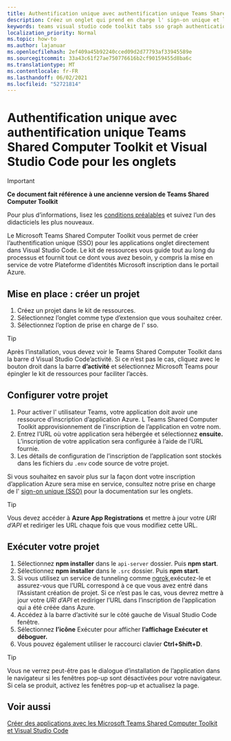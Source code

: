 ```yaml
---
title: Authentification unique avec authentification unique Teams Shared Computer Toolkit et Visual Studio Code pour les onglets
description: Créez un onglet qui prend en charge l' sign-on unique et les appels Microsoft Graph directement dans Visual Studio Code avec le Microsoft Teams Shared Computer Toolkit
keywords: teams visual studio code toolkit tabs sso graph authentication Azure identity platform
localization_priority: Normal
ms.topic: how-to
ms.author: lajanuar
ms.openlocfilehash: 2ef409a45b92240cced09d2d77793af33945589e
ms.sourcegitcommit: 33a43c61f27ae750776616b2cf90159455d8ba6c
ms.translationtype: MT
ms.contentlocale: fr-FR
ms.lasthandoff: 06/02/2021
ms.locfileid: "52721814"
---
```

# <a name="single-sign-on-authentication-with-teams-toolkit-and-visual-studio-code-for-tabs"></a>Authentification unique avec authentification unique Teams Shared Computer Toolkit et Visual Studio Code pour les onglets

> [!IMPORTANT]
> **Ce document fait référence à une ancienne version de Teams Shared Computer Toolkit**
>
> Pour plus d’informations, lisez les [conditions préalables](../get-started/prerequisites.md) et suivez l’un des didacticiels les plus nouveaux.

Le Microsoft Teams Shared Computer Toolkit vous permet de créer l’authentification unique (SSO) pour les applications onglet directement dans Visual Studio Code. Le kit de ressources vous guide tout au long du processus et fournit tout ce dont vous avez besoin, y compris la mise en service de votre Plateforme d’identités Microsoft inscription dans le portail Azure.

## <a name="get-started--create-a-project"></a>Mise en place : créer un projet

1. Créez un projet dans le kit de ressources.
1. Sélectionnez l’onglet comme type d’extension que vous souhaitez créer.
1. Sélectionnez l’option de prise en charge de l' sso.

> [!TIP]
> Après l’installation, vous devez voir le Teams Shared Computer Toolkit dans la barre d Visual Studio Code’activité. Si ce n’est pas le cas, cliquez avec le bouton droit dans la barre **d’activité** et sélectionnez Microsoft Teams pour épingler le kit de ressources pour faciliter l’accès.

## <a name="configure-your-project"></a>Configurer votre projet

1. Pour activer l' utilisateur Teams, votre application doit avoir une ressource d’inscription d’application Azure. L Teams Shared Computer Toolkit approvisionnement de l’inscription de l’application en votre nom.
1. Entrez l’URL où votre application sera hébergée et sélectionnez **ensuite.** L’inscription de votre application sera configurée à l’aide de l’URL fournie.
1. Les détails de configuration de l’inscription de l’application sont stockés dans les fichiers du `.env` code source de votre projet.

Si vous souhaitez en savoir plus sur la façon  dont votre inscription d’application Azure sera mise en service, consultez notre prise en charge de l' [sign-on unique (SSO)](../tabs/how-to/authentication/auth-aad-sso.md) pour la documentation sur les onglets.

> [!TIP]
> Vous devez accéder à **Azure App Registrations** et  mettre à jour votre *URI d’API* et rediriger les URL chaque fois que vous modifiez cette URL.

## <a name="run-your-project"></a>Exécuter votre projet

1. Sélectionnez **npm installer** dans le `api-server` dossier. Puis **npm start**.
1. Sélectionnez **npm installer** dans le `.src` dossier. Puis **npm start**.
1. Si vous utilisez un service de tunneling comme [ngrok,](https://ngrok.com/)exécutez-le et assurez-vous que l’URL correspond à ce que vous avez entré dans l’Assistant création de projet. Si ce n’est pas le cas, vous devrez mettre à jour votre _URI d’API_ et rediriger l’URL dans l’inscription de l’application qui a été créée dans Azure. 
1. Accédez à la barre d’activité sur le côté gauche de Visual Studio Code fenêtre.
1. Sélectionnez **l’icône** Exécuter pour afficher **l’affichage Exécuter et déboguer.**
1. Vous pouvez également utiliser le raccourci clavier **Ctrl+Shift+D**.

> [!TIP]
> Vous ne verrez peut-être pas le dialogue d’installation de l’application dans le navigateur si les fenêtres pop-up sont désactivées pour votre navigateur. Si cela se produit, activez les fenêtres pop-up et actualisez la page.

## <a name="see-also"></a>Voir aussi

[Créer des applications avec les Microsoft Teams Shared Computer Toolkit et Visual Studio Code](visual-studio-code-overview.md)
